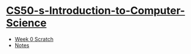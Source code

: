 # [CS50-s-Introduction-to-Computer-Science](https://cs50.harvard.edu/x/2023/)



- [Week 0 Scratch](https://github.com/Tomandjerry1995/CS50-s-Introduction-to-Computer-Science/tree/main/Week%200_Scratch) 
- [Notes](https://cs50.harvard.edu/x/2023/weeks/0/)
